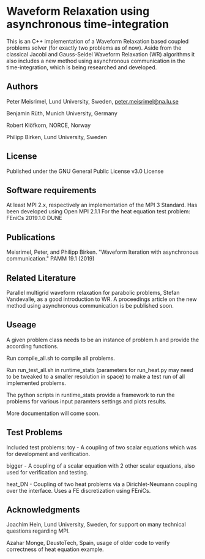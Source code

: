 # Waveform Relaxation using asynchronous time-integration

This is an C++ implementation of a Waveform Relaxation based coupled problems solver (for exactly two problems as of now). Aside from the classical Jacobi and Gauss-Seidel Waveform Relaxation (WR) algorithms it also includes a new method using asynchronous communication in the time-integration, which is being researched and developed.

## Authors

Peter Meisrimel, Lund University, Sweden, peter.meisrimel@na.lu.se

Benjamin Rüth, Munich University, Germany

Robert Klöfkorn, NORCE, Norway

Philipp Birken, Lund University, Sweden

## License

Published under the GNU General Public License v3.0 License

## Software requirements

At least MPI 2.x, respectively an implementation of the MPI 3 Standard. Has been developed using Open MPI 2.1.1
For the heat equation test problem: FEniCs 2019.1.0
DUNE

## Publications

Meisrimel, Peter, and Philipp Birken. "Waveform Iteration with asynchronous communication." PAMM 19.1 (2019)

## Related Literature

Parallel multigrid waveform relaxation for parabolic problems, Stefan Vandevalle, as a good introduction to WR. 
A proceedings article on the new method using asynchronous communication is be published soon.

## Useage

A given problem class needs to be an instance of problem.h and provide the according functions.

Run compile_all.sh to compile all problems.

Run run_test_all.sh in runtime_stats (parameters for run_heat.py may need to be tweaked to a smaller resolution in space) to make a test run of all implemented problems.

The python scripts in runtime_stats provide a framework to run the problems for various input paramters settings and plots results.

More documentation will come soon.

## Test Problems

Included test problems:
toy - A coupling of two scalar equations which was for development and verification.

bigger - A coupling of a scalar equation with 2 other scalar equations, also used for verification and testing.

heat_DN - Coupling of two heat problems via a Dirichlet-Neumann coupling over the interface. Uses a FE discretization using FEniCs.

## Acknowledgments

Joachim Hein, Lund University, Sweden, for support on many technical questions regarding MPI.

Azahar Monge, DeustoTech, Spain, usage of older code to verify correctness of heat equation example.
